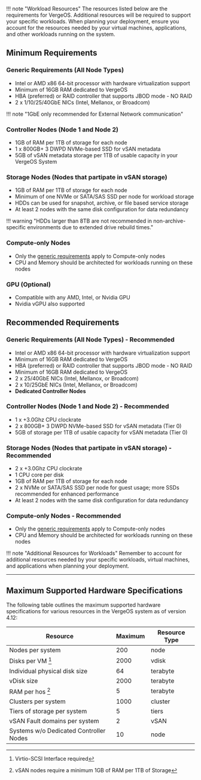 !!! note "Workload Resources"
    The resources listed below are the requirements for VergeOS. Additional resources will be required to support your specific workloads. When planning your deployment, ensure you account for the resources needed by your virtual machines, applications, and other workloads running on the system.

## Minimum Requirements

### Generic Requirements (All Node Types)

- Intel or AMD x86 64-bit processor with hardware virtualization support
- Minimum of 16GB RAM dedicated to VergeOS
- HBA (preferred) or RAID controller that supports JBOD mode - NO RAID
- 2 x 1/10/25/40GbE NICs (Intel, Mellanox, or Broadcom)

!!! note "1GbE only recommended for External Network communication"

### Controller Nodes (Node 1 and Node 2)

- 1GB of RAM per 1TB of storage for each node
- 1 x 800GB+ 3 DWPD NVMe-based SSD for vSAN metadata
- 5GB of vSAN metadata storage per 1TB of usable capacity in your VergeOS System

### Storage Nodes (Nodes that partipate in vSAN storage)

- 1GB of RAM per 1TB of storage for each node
- Minimum of one NVMe or SATA/SAS SSD per node for workload storage
- HDDs can be used for snapshot, archive, or file based service storage
- At least 2 nodes with the same disk configuration for data redundancy

!!! warning "HDDs larger than 8TB are not recommended in non-archive-specific environments due to extended drive rebuild times."

### Compute-only Nodes

- Only the [generic requirements](#generic-requirements-all-node-types) apply to Compute-only nodes
- CPU and Memory should be architected for workloads running on these nodes

### GPU (Optional)

- Compatible with any AMD, Intel, or Nvidia GPU
- Nvidia vGPU also supported

<!-- ### Additional Network Considerations

- For environments with more than two servers switches are required for Core Fabric Networks
- Core Fabric Networks require jumbo frames of 9216 MTU or greater -->

## Recommended Requirements

### Generic Requirements (All Node Types) - Recommended

- Intel or AMD x86 64-bit processor with hardware virtualization support
- Minimum of 16GB RAM dedicated to VergeOS
- HBA (preferred) or RAID controller that supports JBOD mode - NO RAID
- Minimum of 16GB RAM dedicated to VergeOS
- 2 x 25/40GbE NICs (Intel, Mellanox, or Broadcom)
- 2 x 10/25GbE NICs (Intel, Mellanox, or Broadcom)
- **Dedicated Controller Nodes**

### Controller Nodes (Node 1 and Node 2) - Recommended

- 1 x +3.0Ghz CPU clockrate
- 2 x 800GB+ 3 DWPD NVMe-based SSD for vSAN metadata (Tier 0)
- 5GB of storage per 1TB of usable capacity for vSAN metadata (Tier 0)

### Storage Nodes (Nodes that partipate in vSAN storage) - Recommended

- 2 x +3.0Ghz CPU clockrate
- 1 CPU core per disk
- 1GB of RAM per 1TB of storage for each node
- 2 x NVMe or SATA/SAS SSD per node for guest usage; more SSDs recommended for enhanced performance
- At least 2 nodes with the same disk configuration for data redundancy

### Compute-only Nodes - Recommended

- Only the [generic requirements](#generic-requirements-all-node-types) apply to Compute-only nodes
- CPU and Memory should be architected for workloads running on these nodes

!!! note "Additional Resources for Workloads"
    Remember to account for additional resources needed by your specific workloads, virtual machines, and applications when planning your deployment.

---

## Maximum Supported Hardware Specifications

The following table outlines the maximum supported hardware specifications for various resources in the VergeOS system as of version 4.12:

| Resource                        | Maximum | Resource Type |
|---------------------------------|---------|---------------|
| Nodes per system                | 200     | node          |
| Disks per VM [^3]               | 2000    | vdisk         |
| Individual physical disk size   | 64      | terabyte      |
| vDisk size                      | 2000    | terabyte      |
| RAM per hos [^2]                | 5       | terabyte      |
| Clusters per system             | 1000    | cluster       |
| Tiers of storage per system     | 5       | tiers         |
| vSAN Fault domains per system   | 2       | vSAN          |
| Systems w/o Dedicated Controller Nodes | 10 | node |

[^2]: vSAN nodes require a minimum 1GB of RAM per 1TB of Storage
[^3]: Virtio-SCSI Interface required